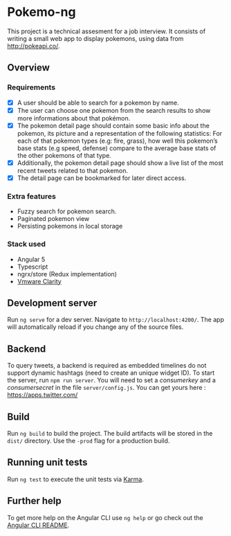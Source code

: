 # Pokemo-ng

This project is a technical assesment for a job interview.
It consists of writing a small web app to display pokemons, using data from http://pokeapi.co/. 

## Overview

### Requirements

- [x] A user should be able to search for a pokemon by name.
- [x] The user can choose one pokemon from the search results to show more informations
about that pokémon.
- [x] The pokemon detail page should contain some basic info about the pokemon, its picture
and a representation of the following statistics: For each of that pokemon types (e.g: fire,
grass), how well this pokemon’s base stats (e.g speed, defense) compare to the average
base stats of the other pokemons of that type.
- [x] Additionally, the pokemon detail page should show a live list of the most recent tweets
related to that pokemon.
- [x] The detail page can be bookmarked for later direct access.

### Extra features

- Fuzzy search for pokemon search.
- Paginated pokemon view
- Persisting pokemons in local storage

### Stack used

- Angular 5
- Typescript
- ngrx/store (Redux implementation)
- [Vmware Clarity](https://vmware.github.io/clarity/)

## Development server

Run `ng serve` for a dev server. Navigate to `http://localhost:4200/`. The app will automatically reload if you change any of the source files.

## Backend

To query tweets, a backend is required as embedded timelines do not support dynamic hashtags (need to create an unique widget ID).
To start the server, run `npm run server`.
You will need to set a _consumerkey_ and a _consumersecret_ in the file `server/config.js`. You can get yours here : https://apps.twitter.com/ 

## Build

Run `ng build` to build the project. The build artifacts will be stored in the `dist/` directory. Use the `-prod` flag for a production build.

## Running unit tests

Run `ng test` to execute the unit tests via [Karma](https://karma-runner.github.io).

## Further help

To get more help on the Angular CLI use `ng help` or go check out the [Angular CLI README](https://github.com/angular/angular-cli/blob/master/README.md).
